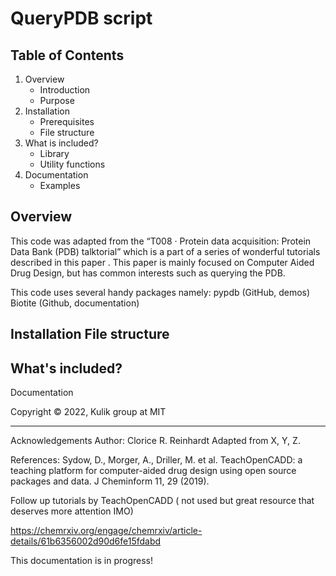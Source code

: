 
# QueryPDB script

## Table of Contents
1. Overview 
    - Introduction
    - Purpose
2. Installation
    - Prerequisites
    - File structure
3. What is included?
    - Library
    - Utility functions
4. Documentation
    - Examples


## Overview

This code was adapted from the “T008 · Protein data acquisition: Protein Data Bank (PDB) talktorial” which is a part of a series of wonderful tutorials described in this paper . This paper is mainly focused on Computer Aided Drug Design, but has common interests such as querying the PDB. 

This code uses several handy packages namely:
pypdb (GitHub, demos)
Biotite (Github, documentation)


Installation
File structure
----------
What's included?
----------
Documentation

Copyright
© 2022, Kulik group at MIT

----------

Acknowledgements
Author: Clorice R. Reinhardt
Adapted from X, Y, Z.

References:
Sydow, D., Morger, A., Driller, M. et al. TeachOpenCADD: a teaching platform for computer-aided drug design using open source packages and data. J Cheminform 11, 29 (2019). 

Follow up tutorials by TeachOpenCADD ( not used but great resource that deserves more attention IMO)

https://chemrxiv.org/engage/chemrxiv/article-details/61b6356002d90d6fe15fdabd


This documentation is in progress!
